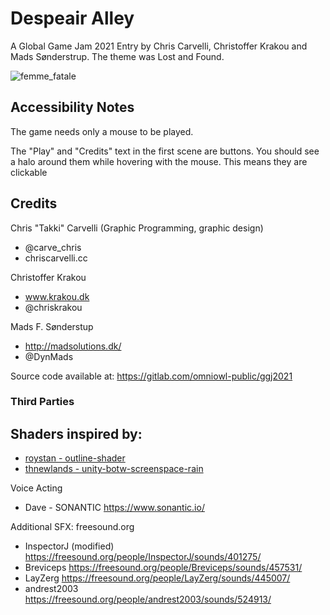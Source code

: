# Despeair Alley

A Global Game Jam 2021 Entry by Chris Carvelli, Christoffer Krakou and Mads Sønderstrup. The theme was Lost and Found.

![femme_fatale](media/femme_fatale.gif)

## Accessibility Notes
The game needs only a mouse to be played.

The "Play" and "Credits" text in the first scene are buttons. You should see a halo around them while hovering with the mouse. This means they are clickable
## Credits

Chris "Takki" Carvelli (Graphic Programming, graphic design)
- @carve_chris
- chriscarvelli.cc

Christoffer Krakou
- www.krakou.dk
- @chriskrakou

Mads F. Sønderstup
- http://madsolutions.dk/
- @DynMads


Source code available at:
https://gitlab.com/omniowl-public/ggj2021

### Third Parties

Shaders inspired by:
- 
- [roystan - outline-shader](https://roystan.net/articles/outline-shader.html?fbclid=IwAR26tdfinzWb-BeAy2yOXpFRKdG9VrWmvhqc0iBNNL5jBbPBpW3wt606fbw)
- [thnewlands - unity-botw-screenspace-rain](https://github.com/thnewlands/unity-botw-screenspace-rain)

Voice Acting
- Dave - SONANTIC https://www.sonantic.io/

Additional SFX: freesound.org
- InspectorJ (modified) https://freesound.org/people/InspectorJ/sounds/401275/
- Breviceps https://freesound.org/people/Breviceps/sounds/457531/
- LayZerg https://freesound.org/people/LayZerg/sounds/445007/
- andrest2003 https://freesound.org/people/andrest2003/sounds/524913/